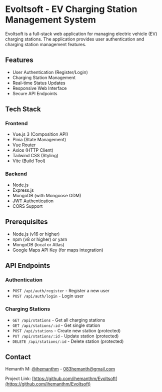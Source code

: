 # Evoltsoft - EV Charging Station Management System

Evoltsoft is a full-stack web application for managing electric vehicle (EV) charging stations. The application provides user authentication and charging station management features.

## Features

- User Authentication (Register/Login)
- Charging Station Management
- Real-time Status Updates
- Responsive Web Interface
- Secure API Endpoints

## Tech Stack

### Frontend
- Vue.js 3 (Composition API)
- Pinia (State Management)
- Vue Router
- Axios (HTTP Client)
- Tailwind CSS (Styling)
- Vite (Build Tool)

### Backend
- Node.js
- Express.js
- MongoDB (with Mongoose ODM)
- JWT Authentication
- CORS Support

## Prerequisites

- Node.js (v16 or higher)
- npm (v8 or higher) or yarn
- MongoDB (local or Atlas)
- Google Maps API Key (for maps integration)


## API Endpoints

### Authentication
- `POST /api/auth/register` - Register a new user
- `POST /api/auth/login` - Login user

### Charging Stations
- `GET /api/stations` - Get all charging stations
- `GET /api/stations/:id` - Get single station
- `POST /api/stations` - Create new station (protected)
- `PUT /api/stations/:id` - Update station (protected)
- `DELETE /api/stations/:id` - Delete station (protected)

## Contact

Hemanth M: [@ihemanthm](https://www.github.com/ihemanthm) - 083hemanth@gmail.com

Project Link: [https://github.com/ihemanthm/Evoltsoft](https://github.com/ihemanthm/Evoltsoft)